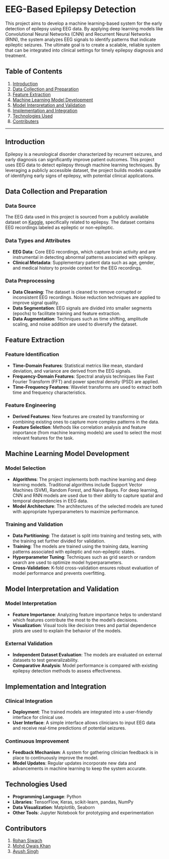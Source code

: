 # EEG-Based Epilepsy Detection

This project aims to develop a machine learning-based system for the early detection of epilepsy using EEG data. By applying deep learning models like Convolutional Neural Networks (CNN) and Recurrent Neural Networks (RNN), the system analyzes EEG signals to identify patterns that indicate epileptic seizures. The ultimate goal is to create a scalable, reliable system that can be integrated into clinical settings for timely epilepsy diagnosis and treatment.

## Table of Contents
1. [Introduction](#introduction)
2. [Data Collection and Preparation](#data-collection-and-preparation)
3. [Feature Extraction](#feature-extraction)
4. [Machine Learning Model Development](#machine-learning-model-development)
5. [Model Interpretation and Validation](#model-interpretation-and-validation)
6. [Implementation and Integration](#implementation-and-integration)
7. [Technologies Used](#technologies-used)
8. [Contributers](#contributer)


---

## Introduction
Epilepsy is a neurological disorder characterized by recurrent seizures, and early diagnosis can significantly improve patient outcomes. This project uses EEG data to detect epilepsy through machine learning techniques. By leveraging a publicly accessible dataset, the project builds models capable of identifying early signs of epilepsy, with potential clinical applications.

## Data Collection and Preparation
### Data Source
The EEG data used in this project is sourced from a publicly available dataset on [Kaggle](https://www.kaggle.com/datasets/harunshimanto/epileptic-seizure-recognition), specifically related to epilepsy. The dataset contains EEG recordings labeled as epileptic or non-epileptic.

### Data Types and Attributes
- **EEG Data**: Core EEG recordings, which capture brain activity and are instrumental in detecting abnormal patterns associated with epilepsy.
- **Clinical Metadata**: Supplementary patient data such as age, gender, and medical history to provide context for the EEG recordings.

### Data Preprocessing
- **Data Cleaning**: The dataset is cleaned to remove corrupted or inconsistent EEG recordings. Noise reduction techniques are applied to improve signal quality.
- **Data Segmentation**: EEG signals are divided into smaller segments (epochs) to facilitate training and feature extraction.
- **Data Augmentation**: Techniques such as time shifting, amplitude scaling, and noise addition are used to diversify the dataset.

## Feature Extraction
### Feature Identification
- **Time-Domain Features**: Statistical metrics like mean, standard deviation, and variance are derived from the EEG signals.
- **Frequency-Domain Features**: Spectral analysis techniques like Fast Fourier Transform (FFT) and power spectral density (PSD) are applied.
- **Time-Frequency Features**: Wavelet transforms are used to extract both time and frequency characteristics.

### Feature Engineering
- **Derived Features**: New features are created by transforming or combining existing ones to capture more complex patterns in the data.
- **Feature Selection**: Methods like correlation analysis and feature importance (from machine learning models) are used to select the most relevant features for the task.

## Machine Learning Model Development
### Model Selection
- **Algorithms**: The project implements both machine learning and deep learning models. Traditional algorithms include Support Vector Machines (SVM), Random Forest, and Naive Bayes. For deep learning, CNN and RNN models are used due to their ability to capture spatial and temporal dependencies in EEG data.
- **Model Architecture**: The architectures of the selected models are tuned with appropriate hyperparameters to maximize performance.

### Training and Validation
- **Data Partitioning**: The dataset is split into training and testing sets, with the training set further divided for validation.
- **Training**: The models are trained using the training data, learning patterns associated with epileptic and non-epileptic states.
- **Hyperparameter Tuning**: Techniques such as grid search or random search are used to optimize model hyperparameters.
- **Cross-Validation**: K-fold cross-validation ensures robust evaluation of model performance and prevents overfitting.

## Model Interpretation and Validation
### Model Interpretation
- **Feature Importance**: Analyzing feature importance helps to understand which features contribute the most to the model’s decisions.
- **Visualization**: Visual tools like decision trees and partial dependence plots are used to explain the behavior of the models.

### External Validation
- **Independent Dataset Evaluation**: The models are evaluated on external datasets to test generalizability.
- **Comparative Analysis**: Model performance is compared with existing epilepsy detection methods to assess effectiveness.

## Implementation and Integration
### Clinical Integration
- **Deployment**: The trained models are integrated into a user-friendly interface for clinical use.
- **User Interface**: A simple interface allows clinicians to input EEG data and receive real-time predictions of potential seizures.

### Continuous Improvement
- **Feedback Mechanism**: A system for gathering clinician feedback is in place to continuously improve the model.
- **Model Updates**: Regular updates incorporate new data and advancements in machine learning to keep the system accurate.

## Technologies Used
- **Programming Language**: Python
- **Libraries**: TensorFlow, Keras, scikit-learn, pandas, NumPy
- **Data Visualization**: Matplotlib, Seaborn
- **Other Tools**: Jupyter Notebook for prototyping and experimentation

## Contributors
1. [Rohan Siwach]([https://github.com/RoHan-Siwach])
2. [Mohd Owais Khan](https://github.com/owaiskhan123)
3. [Ayush Singh](https://github.com/ayush-singh)
